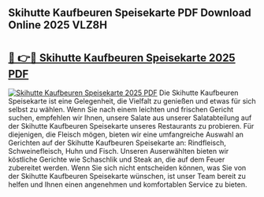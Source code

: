 ## Skihutte Kaufbeuren Speisekarte PDF Download Online 2025 VLZ8H

# <h2><a href="http://gc8l6cr.nevu.top/?p=Skihutte+Kaufbeuren+Speisekarte">🔗 👉🔴 Skihutte Kaufbeuren Speisekarte 2025 PDF</a></h2>

[![Skihutte Kaufbeuren Speisekarte 2025 PDF](https://i.imgur.com/dBaPXMq.png)](http://gc8l6cr.nevu.top/?p=Skihutte+Kaufbeuren+Speisekarte)
Die Skihutte Kaufbeuren Speisekarte ist eine Gelegenheit, die Vielfalt zu genießen und etwas für sich selbst zu wählen. Wenn Sie nach einem leichten und frischen Gericht suchen, empfehlen wir Ihnen, unsere Salate aus unserer Salatabteilung auf der Skihutte Kaufbeuren Speisekarte unseres Restaurants zu probieren. Für diejenigen, die Fleisch mögen, bieten wir eine umfangreiche Auswahl an Gerichten auf der Skihutte Kaufbeuren Speisekarte an: Rindfleisch, Schweinefleisch, Huhn und Fisch. Unseren Auserwählten bieten wir köstliche Gerichte wie Schaschlik und Steak an, die auf dem Feuer zubereitet werden. Wenn Sie sich nicht entscheiden können, was Sie von der Skihutte Kaufbeuren Speisekarte wünschen, ist unser Team bereit zu helfen und Ihnen einen angenehmen und komfortablen Service zu bieten.
